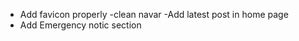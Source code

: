 - Add favicon properly
  -clean navar
  -Add latest post in home page
- Add Emergency notic section
